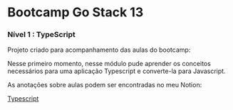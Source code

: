 # Bootcamp Go Stack 13

### Nível 1 : TypeScript

Projeto criado para acompanhamento das aulas do bootcamp:

Nesse primeiro momento, nesse módulo pude aprender os conceitos necessários para uma aplicação Typescript e converte-la para Javascript.

As anotações sobre aulas podem ser encontradas no meu Notion:

[Typescript](https://www.notion.so/guilhermeal/1-7-TypeScript-PENDENTE-325c6373557d4370828d1f562bb2056a)
